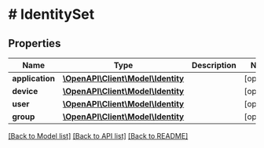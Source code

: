 # # IdentitySet

## Properties

Name | Type | Description | Notes
------------ | ------------- | ------------- | -------------
**application** | [**\OpenAPI\Client\Model\Identity**](Identity.md) |  | [optional]
**device** | [**\OpenAPI\Client\Model\Identity**](Identity.md) |  | [optional]
**user** | [**\OpenAPI\Client\Model\Identity**](Identity.md) |  | [optional]
**group** | [**\OpenAPI\Client\Model\Identity**](Identity.md) |  | [optional]

[[Back to Model list]](../../README.md#models) [[Back to API list]](../../README.md#endpoints) [[Back to README]](../../README.md)
